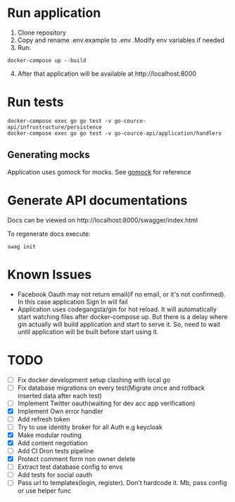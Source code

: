 # Run application

1. Clone repository
2. Copy and rename .env.example to .env .Modify env variables if needed 
3. Run:
```
docker-compose up --build
```
4. After that application will be available at http://localhost:8000

# Run tests

```
docker-compose exec go go test -v go-cource-api/infrustructure/persistence
docker-compose exec go go test -v go-cource-api/application/handlers
```

## Generating mocks

Application uses gomock for mocks. See [gomock](https://github.com/golang/mock) for reference

# Generate API documentations

Docs can be viewed on http://localhost:8000/swagger/index.html

To regenerate docs execute:

```
swag init
```

# Known Issues

- Facebook Oauth may not return email(if no email, or it's not confirmed). In this case application Sign In will fail
- Application uses  codegangsta/gin for hot reload. It will automatically start watching files after docker-compose up.
  But there is a delay where gin actually will build application and start to serve it. So, need to wait until application will
  be built before start using it.
  
# TODO

- [ ] Fix docker development setup clashing with local go
- [ ] Fix database migrations on every test(Migrate once and rollback inserted data after each test)
- [ ] Implement Twitter oauth(waiting for dev acc app verification)
- [X] Implement Own error handler
- [ ] Add refresh token
- [ ] Try to use identity broker for all Auth e.g keycloak
- [X] Make modular routing
- [x] Add content negotiation
- [ ] Add CI Dron tests pipeline
- [x] Protect comment form non owner delete
- [ ] Extract test database config to envs
- [ ] Add tests for social oauth
- [ ] Pass url to templates(login, register). Don't hardcode it. Mb, pass config or use helper func